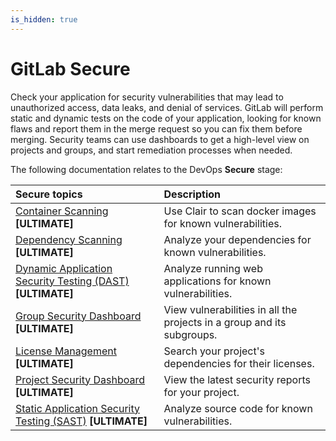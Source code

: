 ```yaml
---
is_hidden: true
---
```


# GitLab Secure

Check your application for security vulnerabilities that may lead to unauthorized access,
data leaks, and denial of services. GitLab will perform static and dynamic tests on the
code of your application, looking for known flaws and report them in the merge request
so you can fix them before merging. Security teams can use dashboards to get a
high-level view on projects and groups, and start remediation processes when needed.

The following documentation relates to the DevOps **Secure** stage:

| Secure topics                                                                                   | Description                                                            |
|:------------------------------------------------------------------------------------------------|:-----------------------------------------------------------------------|
| [Container Scanning](container_scanning/index.md) **[ULTIMATE]**            | Use Clair to scan docker images for known vulnerabilities.             |
| [Dependency Scanning](../project/merge_requests/dependency_scanning.md) **[ULTIMATE]**          | Analyze your dependencies for known vulnerabilities.                   |
| [Dynamic Application Security Testing (DAST)](../project/merge_requests/dast.md) **[ULTIMATE]** | Analyze running web applications for known vulnerabilities.            |
| [Group Security Dashboard](../group/security_dashboard/index.md) **[ULTIMATE]**                 | View vulnerabilities in all the projects in a group and its subgroups. |
| [License Management](license_management/index.md) **[ULTIMATE]**                               | Search your project's dependencies for their licenses.                 |
| [Project Security Dashboard](../project/security_dashboard.md) **[ULTIMATE]**                   | View the latest security reports for your project.                     |
| [Static Application Security Testing (SAST)](sast/index.md) **[ULTIMATE]**                      | Analyze source code for known vulnerabilities.                         |

